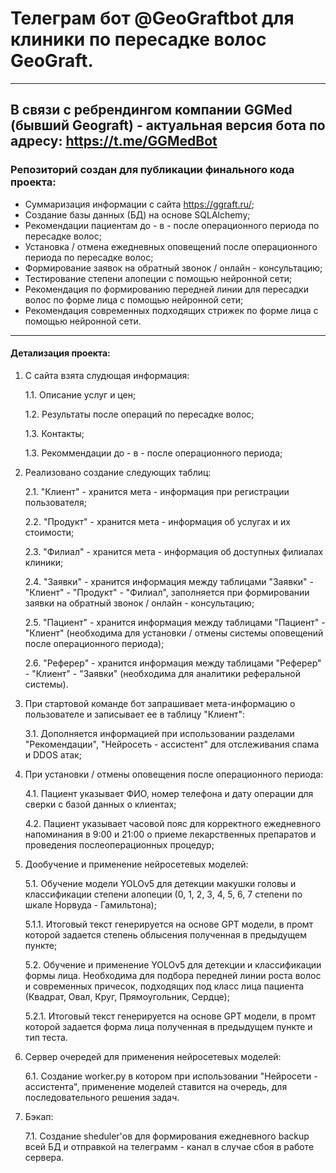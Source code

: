 # Телеграм бот @GeoGraftbot для клиники по пересадке волос GeoGraft.

---

## В связи с ребрендингом компании GGMed (бывший Geograft) - актуальная версия бота по адресу: https://t.me/GGMedBot

### Репозиторий создан для публикации финального кода проекта:
* Суммаризация информации с сайта https://ggraft.ru/;
* Создание базы данных (БД) на основе SQLAlchemy;
* Рекомендации пациентам до - в - после операционного периода по пересадке волос;
* Установка / отмена ежедневных оповещений после операционного периода по пересадке волос;
* Формирование заявок на обратный звонок / онлайн - консультацию;
* Тестирование степени алопеции с помощью нейронной сети;
* Рекомендация по формированию передней линии для пересадки волос по форме лица с помощью нейронной сети;
* Рекомендация современных подходящих стрижек по форме лица с помощью нейронной сети.  

---
#### Детализация проекта:
1. С сайта взята слудющая информация:
   
   1.1. Описание услуг и цен;
   
   1.2. Результаты после операций по пересадке волос;
   
   1.3. Контакты;
   
   1.3. Рекоммендации до - в - после операционного периода;

2. Реализовано создание следующих таблиц:
   
   2.1. "Клиент" -  хранится мета - информация при регистрации пользователя;
   
   2.2. "Продукт" - хранится мета - информация об услугах и их стоимости;
   
   2.3. "Филиал" - хранится мета - информация об доступных филиалах клиники;
   
   2.4. "Заявки" - хранится информация между таблицами "Заявки" - "Клиент" - "Продукт" - "Филиал", заполняется при формировании заявки на обратный звонок / онлайн - консультацию;
   
   2.5. "Пациент" - хранится информация между таблицами "Пациент" - "Клиент" (необходима для установки / отмены системы оповещений после операционного периода);
   
   2.6. "Реферер" - хранится информация между таблицами "Реферер" - "Клиент" - "Заявки" (необходима для аналитики реферальной системы).

3. При стартовой команде бот запрашивает мета-информацию о пользователе и записывает ее в таблицу "Клиент":
   
   3.1. Дополняется информацией при использовании разделами "Рекомендации", "Нейросеть - ассистент" для отслеживания спама и DDOS атак;

4. При установки / отмены оповещения после операционного периода:
   
   4.1. Пациент указывает ФИО, номер телефона и дату операции для сверки с базой данных о клиентах;
   
   4.2. Пациент указывает часовой пояс для корректного ежедневного напоминания в 9:00 и 21:00 о приеме лекарственных препаратов и проведения послеоперационных процедур;

5. Дообучение и применение нейросетевых моделей:
    
   5.1. Обучение модели YOLOv5 для детекции макушки головы и классификации степени алопеции (0, 1, 2, 3, 4, 5, 6, 7 степени по шкале Норвуда - Гамильтона);
   
     5.1.1. Итоговый текст генерируется на основе GPT модели, в промт которой задается степень облысения полученная в предыдущем пункте;
   
   5.2. Обучение и применение YOLOv5 для детекции и классификации формы лица. Необходима для подбора передней линии роста волос и современных причесок, подходящих под класс лица пациента (Квадрат, Овал, Круг, Прямоугольник, Сердце);
   
     5.2.1. Итоговый текст генерируется на основе GPT модели, в промт которой задается форма лица полученная в предыдущем пункте и тип теста.
	 
6. Сервер очередей для применения нейросетевых моделей:
	
	6.1. Создание worker.py в котором при использовании "Нейросети - ассистента", применение моделей ставится на очередь, для последовательного решения задач.
	
7. Бэкап:

	7.1. Создание sheduler'ов для формирования ежедневного backup всей БД и отправкой на телеграмм - канал в случае сбоя в работе сервера.
